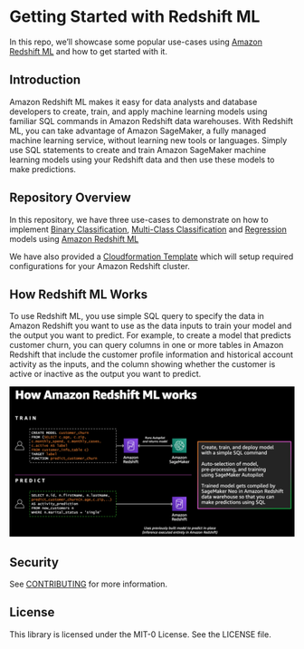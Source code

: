 # Getting Started with Redshift ML

In this repo, we’ll showcase some popular use-cases using [Amazon Redshift ML](https://aws.amazon.com/redshift/features/redshift-ml/) and how to get started with it.

## Introduction

Amazon Redshift ML makes it easy for data analysts and database developers to create, train, and apply machine learning models using familiar SQL commands in Amazon Redshift data warehouses. With Redshift ML, you can take advantage of Amazon SageMaker, a fully managed machine learning service, without learning new tools or languages. Simply use SQL statements to create and train Amazon SageMaker machine learning models using your Redshift data and then use these models to make predictions.

## Repository Overview

In this repository, we have three use-cases to demonstrate on how to implement [Binary Classification](./use-cases/binary-classification), [Multi-Class Classification](./use-cases/multiclass-classification) and [Regression](./use-cases/regression) models using [Amazon Redshift ML](https://aws.amazon.com/redshift/features/redshift-ml/)

We have also provided a [Cloudformation Template](./cloud-formation/cloud-formation-template.yaml) which will setup required configurations for your Amazon Redshift cluster.

## How Redshift ML Works

To use Redshift ML, you use simple SQL query to specify the data in Amazon Redshift you want to use as the data inputs to train your model and the output you want to predict. For example, to create a model that predicts customer churn, you can query columns in one or more tables in Amazon Redshift that include the customer profile information and historical account activity as the inputs, and the column showing whether the customer is active or inactive as the output you want to predict.

![How Redshift ML Works](./images/how-redshift-ml-works.png)



## Security

See [CONTRIBUTING](CONTRIBUTING.md#security-issue-notifications) for more information.

## License

This library is licensed under the MIT-0 License. See the LICENSE file.

